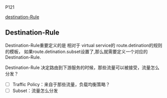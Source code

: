 P121

[destination-Rule](https://istio.io/latest/docs/reference/config/networking/destination-rule/)

## Destination-Rule

Destination-Rule重要定义的是 相对于 virtual service的 route.detination的规则的模板，
如果route.detination.subset设置了,那么就需要定义一个对应的Destination-Rule.

Destination-Rule 决定路由到下游服务的时候，那些流量可以被接受，流量怎么分发？
- [ ] Traffic Policy：来自于那些流量，负载均衡策略？
- [ ] Subset：流量怎么分发